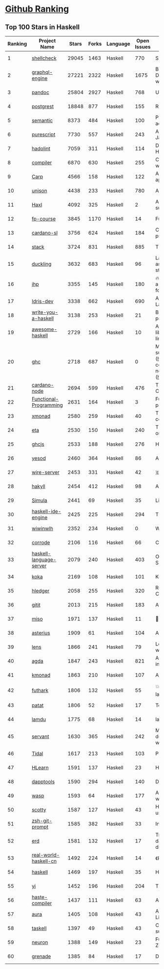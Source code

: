 [Github Ranking](../README.md)
==========

## Top 100 Stars in Haskell

| Ranking | Project Name | Stars | Forks | Language | Open Issues | Description | Last Commit |
| ------- | ------------ | ----- | ----- | -------- | ----------- | ----------- | ----------- |
| 1 | [shellcheck](https://github.com/koalaman/shellcheck) | 29045 | 1463 | Haskell | 770 | ShellCheck, a static analysis tool for shell scripts | 2022-05-21T03:36:36Z |
| 2 | [graphql-engine](https://github.com/hasura/graphql-engine) | 27221 | 2322 | Haskell | 1675 | Blazing fast, instant realtime GraphQL APIs on your DB with fine grained access control, also trigger webhooks on database events. | 2022-06-20T23:43:35Z |
| 3 | [pandoc](https://github.com/jgm/pandoc) | 25804 | 2927 | Haskell | 768 | Universal markup converter | 2022-06-20T19:18:05Z |
| 4 | [postgrest](https://github.com/PostgREST/postgrest) | 18848 | 877 | Haskell | 155 | REST API for any Postgres database | 2022-06-20T21:02:19Z |
| 5 | [semantic](https://github.com/github/semantic) | 8373 | 484 | Haskell | 100 | Parsing, analyzing, and comparing source code across many languages | 2022-06-09T13:58:18Z |
| 6 | [purescript](https://github.com/purescript/purescript) | 7730 | 557 | Haskell | 243 | A strongly-typed language that compiles to JavaScript | 2022-06-20T04:26:18Z |
| 7 | [hadolint](https://github.com/hadolint/hadolint) | 7059 | 311 | Haskell | 114 | Dockerfile linter, validate inline bash, written in Haskell | 2022-06-15T21:00:37Z |
| 8 | [compiler](https://github.com/elm/compiler) | 6870 | 630 | Haskell | 255 | Compiler for Elm, a functional language for reliable webapps. | 2022-05-26T12:57:25Z |
| 9 | [Carp](https://github.com/carp-lang/Carp) | 4566 | 158 | Haskell | 122 | A statically typed lisp, without a GC, for real-time applications. | 2022-04-22T19:21:12Z |
| 10 | [unison](https://github.com/unisonweb/unison) | 4438 | 233 | Haskell | 780 | A friendly programming language from the future | 2022-06-20T20:57:56Z |
| 11 | [Haxl](https://github.com/facebook/Haxl) | 4092 | 325 | Haskell | 2 | A Haskell library that simplifies access to remote data, such as databases or web-based services.  | 2022-06-10T20:45:04Z |
| 12 | [fp-course](https://github.com/system-f/fp-course) | 3845 | 1170 | Haskell | 14 | Functional Programming Course | 2022-05-11T00:24:05Z |
| 13 | [cardano-sl](https://github.com/input-output-hk/cardano-sl) | 3756 | 624 | Haskell | 184 | Cryptographic currency implementing Ouroboros PoS protocol | 2020-07-30T15:22:04Z |
| 14 | [stack](https://github.com/commercialhaskell/stack) | 3724 | 831 | Haskell | 885 | The Haskell Tool Stack | 2022-06-20T12:04:34Z |
| 15 | [duckling](https://github.com/facebook/duckling) | 3632 | 683 | Haskell | 96 | Language, engine, and tooling for expressing, testing, and evaluating composable language rules on input strings. | 2022-05-28T22:14:37Z |
| 16 | [ihp](https://github.com/digitallyinduced/ihp) | 3355 | 145 | Haskell | 180 | 🔥 The fastest way to build type safe web apps. IHP is a new batteries-included web framework optimized for longterm productivity and programmer happiness | 2022-06-16T10:21:22Z |
| 17 | [Idris-dev](https://github.com/idris-lang/Idris-dev) | 3338 | 662 | Haskell | 690 | A Dependently Typed Functional Programming Language | 2022-05-23T20:43:24Z |
| 18 | [write-you-a-haskell](https://github.com/sdiehl/write-you-a-haskell) | 3138 | 253 | Haskell | 21 | Building a modern functional compiler from first principles. (http://dev.stephendiehl.com/fun/) | 2021-01-11T13:56:03Z |
| 19 | [awesome-haskell](https://github.com/krispo/awesome-haskell) | 2729 | 166 | Haskell | 10 | A collection of awesome Haskell links, frameworks, libraries and software. Inspired by awesome projects line. | 2022-06-12T10:08:55Z |
| 20 | [ghc](https://github.com/ghc/ghc) | 2718 | 687 | Haskell | 0 | Mirror of the Glasgow Haskell Compiler. Please submit issues and patches to GHC's Gitlab instance (https://gitlab.haskell.org/ghc/ghc). First time contributors are encouraged to get started with the newcomers info (https://gitlab.haskell.org/ghc/ghc/wikis/contributing). | 2022-06-21T00:05:18Z |
| 21 | [cardano-node](https://github.com/input-output-hk/cardano-node) | 2694 | 599 | Haskell | 476 | The core component that is used to participate in a Cardano decentralised blockchain. | 2022-06-21T01:34:21Z |
| 22 | [Functional-Programming](https://github.com/caiorss/Functional-Programming) | 2631 | 164 | Haskell | 3 | Functional Programming concepts, examples and patterns illustrated in Haskell, Ocaml and Python | 2019-08-06T22:00:55Z |
| 23 | [xmonad](https://github.com/xmonad/xmonad) | 2580 | 259 | Haskell | 40 | The core of xmonad, a small but functional ICCCM-compliant tiling window manager | 2022-06-19T16:10:10Z |
| 24 | [eta](https://github.com/typelead/eta) | 2530 | 150 | Haskell | 240 | The Eta Programming Language, a dialect of Haskell on the JVM | 2019-11-30T21:26:00Z |
| 25 | [ghcjs](https://github.com/ghcjs/ghcjs) | 2533 | 188 | Haskell | 276 | Haskell to JavaScript compiler, based on GHC | 2022-04-10T23:21:40Z |
| 26 | [yesod](https://github.com/yesodweb/yesod) | 2460 | 364 | Haskell | 86 | A RESTful Haskell web framework built on WAI. | 2022-05-24T14:54:31Z |
| 27 | [wire-server](https://github.com/wireapp/wire-server) | 2453 | 331 | Haskell | 42 | 🇪🇺 Wire back-end services | 2022-06-20T15:58:40Z |
| 28 | [hakyll](https://github.com/jaspervdj/hakyll) | 2454 | 412 | Haskell | 98 | A static website compiler library in Haskell | 2022-06-17T17:49:39Z |
| 29 | [Simula](https://github.com/SimulaVR/Simula) | 2441 | 69 | Haskell | 35 | Linux VR Desktop | 2022-05-22T01:25:47Z |
| 30 | [haskell-ide-engine](https://github.com/haskell/haskell-ide-engine) | 2425 | 225 | Haskell | 294 | The engine for haskell ide-integration. Not an IDE | 2020-12-23T06:21:46Z |
| 31 | [wiwinwlh](https://github.com/sdiehl/wiwinwlh) | 2352 | 234 | Haskell | 0 | What I Wish I Knew When Learning Haskell | 2022-02-25T06:38:14Z |
| 32 | [corrode](https://github.com/jameysharp/corrode) | 2106 | 116 | Haskell | 66 | C to Rust translator | 2019-03-10T01:48:47Z |
| 33 | [haskell-language-server](https://github.com/haskell/haskell-language-server) | 2079 | 240 | Haskell | 403 | Official haskell ide support via language server (LSP). Successor of ghcide & haskell-ide-engine. | 2022-06-20T22:46:42Z |
| 34 | [koka](https://github.com/koka-lang/koka) | 2169 | 108 | Haskell | 101 | Koka language compiler and interpreter | 2022-06-18T16:26:18Z |
| 35 | [hledger](https://github.com/simonmichael/hledger) | 2058 | 255 | Haskell | 320 | Robust, fast, intuitive plain text accounting tool with CLI, TUI and web interfaces. | 2022-06-20T12:00:26Z |
| 36 | [gitit](https://github.com/jgm/gitit) | 2013 | 215 | Haskell | 183 | A wiki using HAppS, pandoc, and git | 2022-03-12T17:39:43Z |
| 37 | [miso](https://github.com/dmjio/miso) | 1971 | 137 | Haskell | 11 | :ramen: A tasty Haskell front-end framework | 2022-05-12T18:19:21Z |
| 38 | [asterius](https://github.com/tweag/asterius) | 1909 | 61 | Haskell | 104 | A Haskell to WebAssembly compiler | 2022-05-16T17:54:22Z |
| 39 | [lens](https://github.com/ekmett/lens) | 1866 | 241 | Haskell | 79 | Lenses, Folds, and Traversals - Join us on web.libera.chat #haskell-lens | 2022-05-30T12:11:51Z |
| 40 | [agda](https://github.com/agda/agda) | 1847 | 243 | Haskell | 821 | Agda is a dependently typed programming language / interactive theorem prover. | 2022-06-18T06:10:55Z |
| 41 | [kmonad](https://github.com/kmonad/kmonad) | 1863 | 210 | Haskell | 107 | An advanced keyboard manager | 2022-06-13T17:19:48Z |
| 42 | [futhark](https://github.com/diku-dk/futhark) | 1806 | 132 | Haskell | 55 | :boom::computer::boom: A data-parallel functional programming language | 2022-06-20T13:07:31Z |
| 43 | [patat](https://github.com/jaspervdj/patat) | 1806 | 52 | Haskell | 17 | Terminal-based presentations using Pandoc | 2022-04-17T15:19:47Z |
| 44 | [lamdu](https://github.com/lamdu/lamdu) | 1775 | 68 | Haskell | 14 | lamdu - towards the next generation IDE | 2022-06-09T07:08:55Z |
| 45 | [servant](https://github.com/haskell-servant/servant) | 1630 | 365 | Haskell | 242 | Main repository for the servant libraries — DSL for describing, serving, querying, mocking, documenting web applications and more! | 2022-06-17T17:11:31Z |
| 46 | [Tidal](https://github.com/tidalcycles/Tidal) | 1617 | 213 | Haskell | 103 | Pattern language | 2022-06-04T13:52:36Z |
| 47 | [HLearn](https://github.com/mikeizbicki/HLearn) | 1591 | 137 | Haskell | 23 | Homomorphic machine learning | 2016-05-29T16:51:53Z |
| 48 | [dapptools](https://github.com/dapphub/dapptools) | 1590 | 294 | Haskell | 140 | Dapp, Seth, Hevm, and more | 2022-06-20T19:03:27Z |
| 49 | [wasp](https://github.com/wasp-lang/wasp) | 1593 | 64 | Haskell | 177 | A programming language that understands what a web app is. | 2022-06-20T19:24:16Z |
| 50 | [scotty](https://github.com/scotty-web/scotty) | 1587 | 127 | Haskell | 43 | Haskell web framework inspired by Ruby's Sinatra, using WAI and Warp (Official Repository) | 2022-06-17T11:00:25Z |
| 51 | [zsh-git-prompt](https://github.com/olivierverdier/zsh-git-prompt) | 1585 | 382 | Haskell | 33 | Informative git prompt for zsh | 2022-03-24T15:50:23Z |
| 52 | [erd](https://github.com/BurntSushi/erd) | 1581 | 132 | Haskell | 17 | Translates a plain text description of a relational database schema to a graphical entity-relationship diagram. | 2021-09-29T18:07:09Z |
| 53 | [real-world-haskell-cn](https://github.com/huangz1990/real-world-haskell-cn) | 1492 | 224 | Haskell | 14 | 《Real World Haskell》中文翻译项目 | 2022-02-14T13:35:16Z |
| 54 | [haskell](https://github.com/tensorflow/haskell) | 1469 | 197 | Haskell | 35 | Haskell bindings for TensorFlow | 2021-02-09T17:08:46Z |
| 55 | [yi](https://github.com/yi-editor/yi) | 1452 | 196 | Haskell | 204 | The Haskell-Scriptable Editor | 2020-11-20T06:23:22Z |
| 56 | [haste-compiler](https://github.com/valderman/haste-compiler) | 1437 | 111 | Haskell | 63 | A GHC-based Haskell to JavaScript compiler | 2019-03-17T10:49:58Z |
| 57 | [aura](https://github.com/fosskers/aura) | 1405 | 108 | Haskell | 43 | A secure, multilingual package manager for Arch Linux and the AUR. | 2022-06-20T21:08:58Z |
| 58 | [taskell](https://github.com/smallhadroncollider/taskell) | 1397 | 49 | Haskell | 43 | Command-line Kanban board/task manager with support for Trello boards and GitHub projects | 2022-02-03T16:24:25Z |
| 59 | [neuron](https://github.com/srid/neuron) | 1388 | 149 | Haskell | 23 | Future-proof note-taking and publishing based on Zettelkasten | 2022-04-26T00:30:29Z |
| 60 | [grenade](https://github.com/HuwCampbell/grenade) | 1385 | 84 | Haskell | 17 | Deep Learning in Haskell | 2022-04-05T05:27:24Z |

